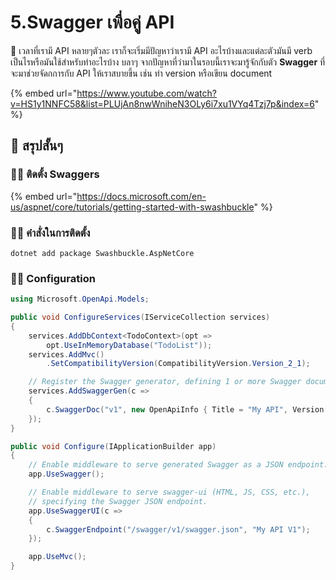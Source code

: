 # 5.Swagger เพื่อคู่ API

💬 เวลาที่เรามี API หลายๆตัวละ เราก็จะเริ่มมีปัญหาว่าเรามี API อะไรบ้างและแต่ละตัวมันมี verb เป็นไรหรือมันใช้สำหรับทำอะไรบ้าง บลาๆ จากปัญหาที่ว่ามาในรอบนี้เราจะมารู้จักกับตัว **Swagger** ที่จะมาช่วยจัดกการกับ API ให้เราสบายขึ้น เช่น ทำ version หรือเขียน document

{% embed url="https://www.youtube.com/watch?v=HS1y1NNFC58&list=PLUjAn8nwWniheN3OLy6i7xu1VYq4Tzj7p&index=6" %}

## 🎯 สรุปสั้นๆ

### 👨‍🚀 ติดตั้ง Swaggers

{% embed url="https://docs.microsoft.com/en-us/aspnet/core/tutorials/getting-started-with-swashbuckle" %}

### 👨‍🚀 คำสั่งในการติดตั้ง

```text
dotnet add package Swashbuckle.AspNetCore
```

### 👨‍🚀 Configuration

```csharp
using Microsoft.OpenApi.Models;

public void ConfigureServices(IServiceCollection services)
{
    services.AddDbContext<TodoContext>(opt =>
        opt.UseInMemoryDatabase("TodoList"));
    services.AddMvc()
        .SetCompatibilityVersion(CompatibilityVersion.Version_2_1);

    // Register the Swagger generator, defining 1 or more Swagger documents
    services.AddSwaggerGen(c =>
    {
        c.SwaggerDoc("v1", new OpenApiInfo { Title = "My API", Version = "v1" });
    });
}

public void Configure(IApplicationBuilder app)
{
    // Enable middleware to serve generated Swagger as a JSON endpoint.
    app.UseSwagger();

    // Enable middleware to serve swagger-ui (HTML, JS, CSS, etc.),
    // specifying the Swagger JSON endpoint.
    app.UseSwaggerUI(c =>
    {
        c.SwaggerEndpoint("/swagger/v1/swagger.json", "My API V1");
    });

    app.UseMvc();
}
```

